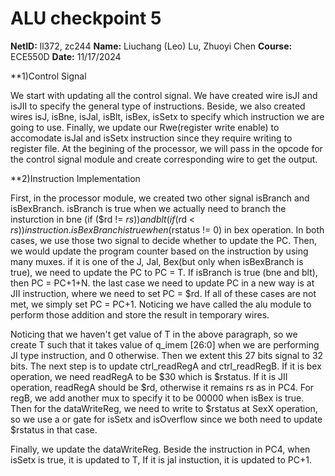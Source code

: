 # ALU checkpoint 5

**NetID:** ll372, zc244   **Name:** Liuchang (Leo) Lu, Zhuoyi Chen   **Course:** ECE550D   **Date:** 11/17/2024

**1)Control Signal

We start with updating all the control signal. We have created wire isJI and isJII to specify the general type of instructions. Beside, we also created wires isJ, isBne, isJal, isBlt, isBex, isSetx to specify which instruction we are going to use. Finally, we update our Rwe(register write enable) to accomodate isJal and isSetx instruction since they require writing to register file. At the begining of the processor, we will pass in the opcode for the control signal module and create corresponding wire to get the output.  

**2)Instruction Implementation

First, in the processor module, we created two other signal isBranch and isBexBranch. isBranch is true when we actually need to branch the insturction in bne (if ($rd != $rs)) and blt (if ($rd < $rs) ) instruction. isBexBranch is true when ($rstatus != 0) in bex operation. In both cases, we use those two signal to decide whether to update the PC. 
Then, we would update the program counter based on the instruction by using many muxes. if it is one of the J, Jal, Bex(but only when isBexBranch is true), we need to update the PC to PC = T. If isBranch is true (bne and blt), then PC = PC+1+N. the last case we need to update PC in a new way is at JII instruction, where we need to set PC = $rd. If all of these cases are not met, we simply set PC = PC+1. Noticing we have called the alu module to perform those addition and store the result in temporary wires. 

Noticing that we haven't get value of T in the above paragraph, so we create T such that it takes value of q_imem [26:0] when we are performing JI type instruction, and 0 otherwise. Then we extent this 27 bits signal to 32 bits. The next step is to update ctrl_readRegA and ctrl_readRegB. If it is bex operation, we need readRegA to be $30 which is $rstatus. If it is JII operation, readRegA should be $rd, otherwise it remains rs as in PC4. For regB, we add another mux to specify it to be 00000 when isBex is true. Then for the dataWriteReg, we need to write to $rstatus at SexX operation, so we use a or gate for isSetx and isOverflow since we both need to update $rstatus in that case. 

Finally, we update the dataWriteReg. Beside the instruction in PC4, when isSetx is true, it is updated to T, If it is jal instuction, it is updated to PC+1. 
